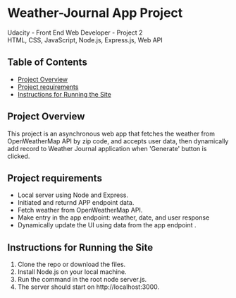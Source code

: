 # Weather-Journal App Project
Udacity - Front End Web Developer - Project 2
<br>
HTML, CSS, JavaScript, Node.js, Express.js, Web API

## Table of Contents

* [Project Overview](#Project-Overview)
* [Project requirements](#Project-requirements)
* [Instructions for Running the Site](#Instructions-for-Running-the-Site)

## Project Overview
This project is an asynchronous web app that fetches the weather from OpenWeatherMap API by zip code, and accepts user data, then dynamically add record to Weather Journal application when 'Generate' button is clicked.

## Project requirements

- Local server using Node and Express.
- Initiated and returnd APP endpoint data.
- Fetch weather from OpenWeatherMap API.
- Make entry in the app endpoint: weather, date, and user response 
- Dynamically update the UI using data from the app endpoint .

## Instructions for Running the Site

1. Clone the repo or download the files.
2. Install Node.js on your local machine.
2. Run the command in the root node server.js.
3. The server should start on http://localhost:3000.